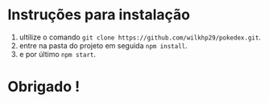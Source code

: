 # Instruções para instalação

1. ultilize o comando ``` git clone https://github.com/wilkhp29/pokedex.git ```.
2. entre na pasta do projeto em seguida ``` npm install ```.
3. e por último ``` npm start ```.

# Obrigado !

